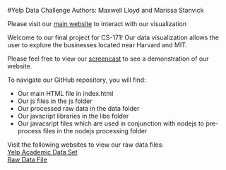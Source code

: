 #Yelp Data Challenge
Authors: Maxwell Lloyd and Marissa Stanvick

Please visit our [main website](https://maxwelllloyd.github.io) to interact with our visualization

Welcome to our final project for  CS-171! Our data visualization allows the user to explore the businesses located near Harvard and MIT. 

Please feel free to view our [screencast]() to see a demonstration of our website. 

To navigate our GitHub repository, you will find:
* Our main HTML file in index.html
* Our js files in the js folder
* Our processed raw data in the data folder
* Our javscript libraries in the libs folder
* Our javacsript files which are used in conjunction with nodejs to pre-process files in the nodejs processing folder

Visit the following websites to view our raw data files: <br>
[Yelp Academic Data Set](https://www.yelp.com/academic_dataset) <br>
[Raw Data File](https://www.dropbox.com/sh/kvvk79yasv6dmyq/AAAKFXXIZnGBa7F98gmdIACua?dl=0)
